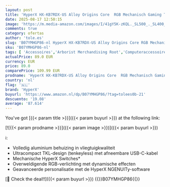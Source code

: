 ```yaml
---
layout: post
title: 'HyperX HX-KB7RDX-US Alloy Origins Core  RGB Mechanisch Gaming Toetsenbord  Tenkeyless  HyperX Red Switches  US layout '
date: 2025-08-17 12:50:15
image: 'https://m.media-amazon.com/images/I/41gY5K-zKQL._SL500_._SL400_.jpg'
comments: true
category: ofertas
author: 'tole.es'
slug: 'B07YMHGP86-nl HyperX HX-KB7RDX-US Alloy Origins Core RGB Mechanisch...'
sku: 'B07YMHGP86-nl'
tags: [ 'Accessoires','Arborist Merchandising Root','Computeraccessoires','Computers, onderdelen & accessoires','Elektronica','Self Service','Special Features Stores','Toetsenborden','Toetsenborden, muizen & invoerapparaten','be0c145d-645e-47ab-b638-53e8112e3d67_0','be0c145d-645e-47ab-b638-53e8112e3d67_3301','be0c145d-645e-47ab-b638-53e8112e3d67_5001','hyperx','🇳🇱', ]
actualPrice: 89.0 EUR
currency: EUR
price: 89.0
comparePrice: 109.99 EUR
prodname: 'HyperX HX-KB7RDX-US Alloy Origins Core  RGB Mechanisch Gaming Toetsenbord  Tenkeyless  HyperX Red Switches  US layout '
country: 'nl'
flag: '🇳🇱'
brand: 'HyperX'
buyurl: 'https://www.amazon.nl/dp/B07YMHGP86/?tag=tolees0b-21'
descuento: '19.08'
average: '87.614'
---
```


You've got [{{< param title >}}]({{< param buyurl >}}) at the following link:

[![{{< param prodname >}}]({{< param image >}})]({{< param buyurl >}})

ℹ️:

- Volledig aluminium behuizing in vliegtuigkwaliteit
- Ultracompact TKL-design (tenkeyless) met afneembare USB-C-kabel
- Mechanische HyperX Switches*
- Overweldigende RGB-verlichting met dynamische effecten
- Geavanceerde personalisatie met de HyperX NGENUITy-software

[🛒 Check the deal!!]({{< param buyurl >}})
{{<world>}}B07YMHGP86{{</world>}}
